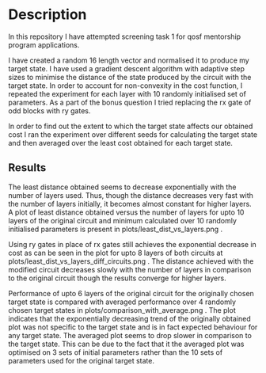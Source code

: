# Description

In this repository I have attempted screening task 1 for qosf mentorship program applications. 

I have created a random 16 length vector and normalised it to produce my target state. I have used a gradient descent algorithm with adaptive step sizes to minimise the distance of the state produced by the circuit with the target state. In order to account for non-convexity in the cost function, I repeated the experiment for each layer with 10 randomly initialised set of parameters. As a part of the bonus question I tried replacing the rx gate of odd blocks with ry gates.

In order to find out the extent to which the target state affects our obtained cost I ran the experiment over different seeds for calculating the target state and then averaged over the least cost obtained for each target state.

## Results
The least distance obtained seems to decrease exponentially with the number of layers used. Thus, though the distance decreases very fast with the number of layers initially, it becomes almost constant for higher layers. A plot of least distance obtained versus the number of layers for upto 10 layers of the original circuit and minimum calculated over 10 randomly initialised parameters is present in plots/least_dist_vs_layers.png . 

Using ry gates in place of rx gates still achieves the exponential decrease in cost as can be seen in the plot for upto 8 layers of both circuits at plots/least_dist_vs_layers_diff_circuits.png . The distance achieved with the modified circuit decreases slowly with the number of layers in comparison to the original circuit though the results converge for higher layers. 

Performance of upto 6 layers of the original circuit for the originally chosen target state is compared with averaged performance over 4 randomly chosen target states in plots/comparison_with_average.png . The plot indicates that the exponentially decreasing trend of the originally obtained plot was not specific to the target state and is in fact expected behaviour for any target state. The averaged plot seems to drop slower in comparison to the target state. This can be due to the fact that it the averaged plot was optimised on 3 sets of initial parameters rather than the 10 sets of parameters used for the original target state.


